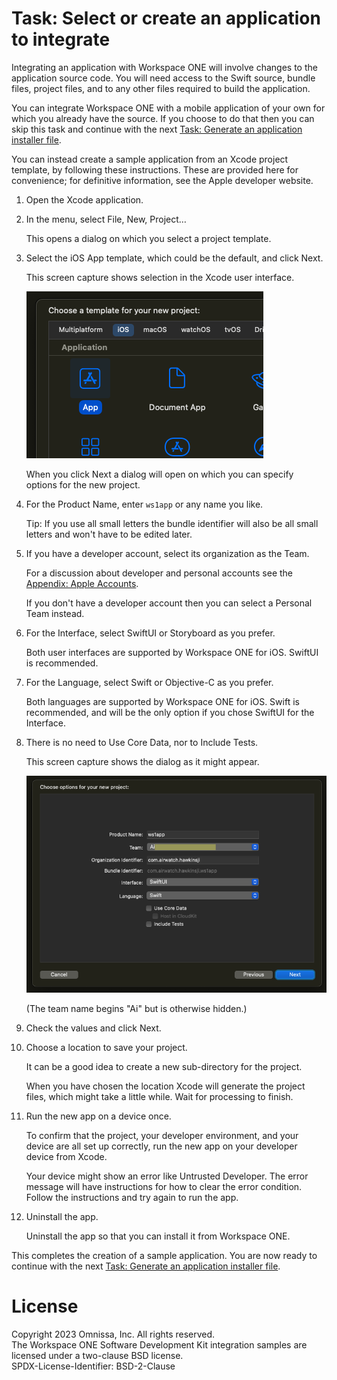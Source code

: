 # Task: Select or create an application to integrate
Integrating an application with Workspace ONE will involve changes to the
application source code. You will need access to the Swift source, bundle files,
project files, and to any other files required to build the application.

You can integrate Workspace ONE with a mobile application of your own for which
you already have the source. If you choose to do that then you can skip this
task and continue with the next
[Task: Generate an application installer file](../04Task_Generate-an-application-installer-file/readme.md).

You can instead create a sample application from an Xcode project template, by
following these instructions. These are provided here for convenience; for
definitive information, see the Apple developer website.

1.  Open the Xcode application.

2.  In the menu, select File, New, Project…

    This opens a dialog on which you select a project template.

3.  Select the iOS App template, which could be the default, and click Next.

    This screen capture shows selection in the Xcode user interface.

    ![**Screen Capture:** Xcode select iOS App template](Screen_Xcode-iOS-App-Template.png)

    When you click Next a dialog will open on which you can specify options for
    the new project.

4.  For the Product Name, enter `ws1app` or any name you like.

    Tip: If you use all small letters the bundle identifier will also be all
    small letters and won't have to be edited later.

5.  If you have a developer account, select its organization as the Team.

    For a discussion about developer and personal accounts see the
    [Appendix: Apple Accounts](../21Appendix_Apple-Accounts/readme.md).

    If you don't have a developer account then you can select a Personal Team
    instead.

6.  For the Interface, select SwiftUI or Storyboard as you prefer.

    Both user interfaces are supported by Workspace ONE for iOS. SwiftUI is
    recommended.

7.  For the Language, select Swift or Objective-C as you prefer.

    Both languages are supported by Workspace ONE for iOS. Swift is recommended,
    and will be the only option if you chose SwiftUI for the Interface.

8.  There is no need to Use Core Data, nor to Include Tests.

    This screen capture shows the dialog as it might appear.

    ![**Screen Capture:** Xcode new project options](Screen_XcodeCreateApplication.png)

    (The team name begins "Ai" but is otherwise hidden.)

9.  Check the values and click Next.

10. Choose a location to save your project.

    It can be a good idea to create a new sub-directory for the project.

    When you have chosen the location Xcode will generate the project files,
    which might take a little while. Wait for processing to finish.

11. Run the new app on a device once.

    To confirm that the project, your developer environment, and your device are
    all set up correctly, run the new app on your developer device from Xcode.

    Your device might show an error like Untrusted Developer. The error message
    will have instructions for how to clear the error condition. Follow the
    instructions and try again to run the app.

12. Uninstall the app.

    Uninstall the app so that you can install it from Workspace ONE.

This completes the creation of a sample application. You are now ready to
continue with the next
[Task: Generate an application installer file](../04Task_Generate-an-application-installer-file/readme.md).

# License
Copyright 2023 Omnissa, Inc. All rights reserved.  
The Workspace ONE Software Development Kit integration samples are licensed
under a two-clause BSD license.  
SPDX-License-Identifier: BSD-2-Clause
